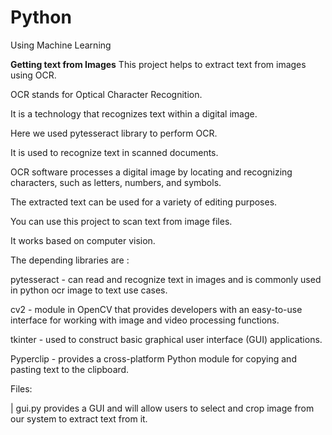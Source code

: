 # Python
Using Machine Learning

**Getting text from Images**
This project helps to extract text from images using OCR.

OCR stands for Optical Character Recognition.

It is a technology that recognizes text within a digital image.

Here we used pytesseract library to perform OCR.

It is used to recognize text in scanned documents.

OCR software processes a digital image by locating and recognizing characters, such as letters, numbers, and symbols.

The extracted text can be used for a variety of editing purposes.

You can use this project to scan text from image files.

It works based on computer vision.

The depending libraries are :

pytesseract - can read and recognize text in images and is commonly used in python ocr image to text use cases.

cv2 - module in OpenCV that provides developers with an easy-to-use interface for working with image and video processing functions.

tkinter - used to construct basic graphical user interface (GUI) applications.

Pyperclip - provides a cross-platform Python module for copying and pasting text to the clipboard.

Files:

| gui.py provides a GUI and will allow users to select and crop image from our system to extract text from it.
